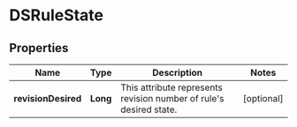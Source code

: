 # DSRuleState

## Properties
Name | Type | Description | Notes
------------ | ------------- | ------------- | -------------
**revisionDesired** | **Long** | This attribute represents revision number of rule&#x27;s desired state. |  [optional]
